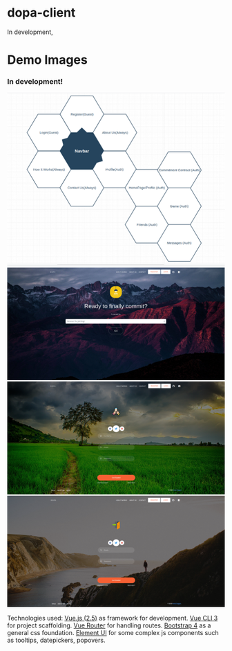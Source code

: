 
# dopa-client

In development, 

# Demo Images 
### In development!

![Navbar Layouts](README_images/navbar_layouts.png)
![LandingPageSectionOne_Guest](README_images/landingpage1_guest.png)
![Register](README_images/register.png)
![Login](README_images/login.png)

Technologies used: 
[Vue.js (2.5)](https://vuejs.org/) as framework for development.
[Vue CLI 3](https://github.com/vuejs/vue-cli) for project scaffolding.
[Vue Router](https://router.vuejs.org/) for handling routes.
[Bootstrap 4](https://getbootstrap.com/docs/4.0/getting-started/introduction/) as a general css foundation.
[Element UI](http://element.eleme.io/#/en-US/component/installation) for some complex js components such as tooltips, datepickers, popovers.




